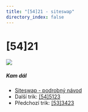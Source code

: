 ```yaml
---
title: "[54]21 - siteswap"
directory_index: false
---
```


# \[54\]21

![](/animace/siteswap/54_21.gif)

##### Kam dál

- [Siteswap - podrobný návod](/siteswap.html "Podrobné vysvětlení siteswapů..")
- Další trik: [\[54\]5123](54_5123.html "Siteswap [54]5123")
- Předchozí trik: [\[53\]3423](53_3423.html "Siteswap [53]3423")

